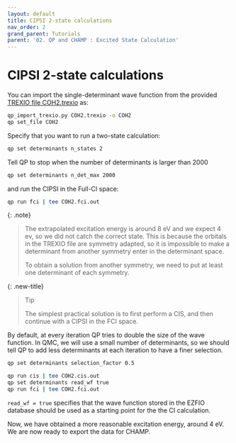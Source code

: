```yaml
---
layout: default
title: CIPSI 2-state calculations
nav_order: 2
grand_parent: Tutorials
parent: '02. QP and CHAMP : Excited State Calculation'
---
```


# CIPSI 2-state calculations

You can import the single-determinant wave function from the provided
[TREXIO file
COH2.trexio](https://github.com/TREX-CoE/school-slovakia-2022/raw/master/docs/TrexioFiles/COH2.trexio)
as:

```bash
qp_import_trexio.py COH2.trexio -o COH2
qp set_file COH2
```

Specify that you want to run a two-state calculation:

```bash
qp set determinants n_states 2
```

Tell QP to stop when the number of determinants is larger than 2000

```bash
qp set determinants n_det_max 2000
```

and run the CIPSI in the Full-CI space:

```bash
qp run fci | tee COH2.fci.out
```

{: .note}
>The extrapolated excitation energy is around 8 eV and we expect 4 ev, so
we did not catch the correct state. This is because the orbitals in the
TREXIO file are symmetry adapted, so it is impossible to make a
determinant from another symmetry enter in the determinant space.
>
>To obtain a solution from another symmetry, we need to put at least one
determinant of each symmetry.


{: .new-title}
> Tip
>
>The simplest practical solution is to first perform a CIS, and then
continue with a CIPSI in the FCI space.


By default, at every iteration QP tries to double the size of the wave
function. In QMC, we will use a small number of determinants, so we
should tell QP to add less determinants at each iteration to have a
finer selection.

```bash
qp set determinants selection_factor 0.5
```

```bash
qp run cis | tee COH2.cis.out
qp set determinants read_wf true
qp run fci | tee COH2.fci.out
```

`read_wf = true` specifies that the wave function stored in the EZFIO
database should be used as a starting point for the the CI calculation.

Now, we have obtained a more reasonable excitation energy, around 4 eV.
We are now ready to export the data for CHAMP.